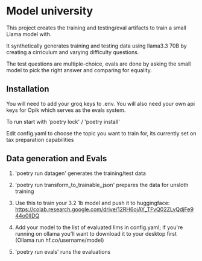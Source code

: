 # Model university

This project creates the training and testing/eval artifacts to train a small Llama model with.

It synthetically generates training and testing data using llama3.3 70B by creating a cirriculum and varying difficulty questions.

The test questions are multiple-choice, evals are done by asking the small model to pick the right answer and comparing for equality.

## Installation

You will need to add your groq keys to .env.
You will also need your own api keys for Opik which serves as the evals system.

To run start with 'poetry lock' / 'poetry install'

Edit config.yaml to choose the topic you want to train for, its currently set on tax preparation capabilities

## Data generation and Evals

1. 'poetry run datagen' generates the training/test data

2. 'poetry run transform_to_trainable_json' prepares the data for unsloth training

3. Use this to train your 3.2 1b model and push it to huggingface: https://colab.research.google.com/drive/12RH6ojAY_TFvQ02ZLvQdjFe944o0IIDQ

4. Add your model to the list of evaluated llms in config.yaml; if you're running on ollama you'll want to download it to your desktop first (Ollama run hf.co/username/model)

5. 'poetry run evals' runs the evaluations
